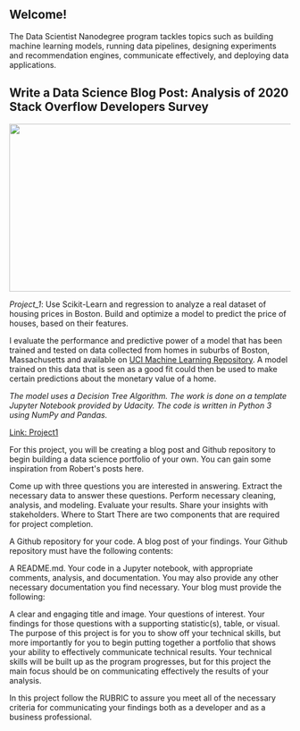 ## Welcome! 

The Data Scientist Nanodegree program tackles topics such as building machine learning models, running data pipelines, designing experiments and recommendation engines, communicate effectively, and deploying data applications.

## Write a Data Science Blog Post: Analysis of 2020 Stack Overflow Developers Survey

<img src='images/p1_image.png' width="600" height="300">

_Project_1_: Use Scikit-Learn and regression to analyze a real dataset of housing prices in Boston. Build and optimize a model to predict the price of houses, based on their features.

I evaluate the performance and predictive power of a model that has been trained and tested on data collected from homes in suburbs of Boston, Massachusetts and available on [UCI Machine Learning Repository](http://archive.ics.uci.edu/ml/index.php). A model trained on this data that is seen as a good fit could then be used to make certain predictions about the monetary value of a home. 

_The model uses a Decision Tree Algorithm. The work is done on a template Jupyter Notebook provided by Udacity. The code is written in Python 3 using NumPy and Pandas._

[Link: Project1](https://github.com/SolanaO/Developers_Survey_Analysis)


For this project, you will be creating a blog post and Github repository to begin building a data science portfolio of your own. You can gain some inspiration from Robert's posts here.

Come up with three questions you are interested in answering.
Extract the necessary data to answer these questions.
Perform necessary cleaning, analysis, and modeling.
Evaluate your results.
Share your insights with stakeholders.
Where to Start
There are two components that are required for project completion.

A Github repository for your code.
A blog post of your findings.
Your Github repository must have the following contents:

A README.md.
Your code in a Jupyter notebook, with appropriate comments, analysis, and documentation.
You may also provide any other necessary documentation you find necessary. Your blog must provide the following:

A clear and engaging title and image.
Your questions of interest.
Your findings for those questions with a supporting statistic(s), table, or visual.
The purpose of this project is for you to show off your technical skills, but more importantly for you to begin putting together a portfolio that shows your ability to effectively communicate technical results. Your technical skills will be built up as the program progresses, but for this project the main focus should be on communicating effectively the results of your analysis.

In this project follow the RUBRIC to assure you meet all of the necessary criteria for communicating your findings both as a developer and as a business professional.
